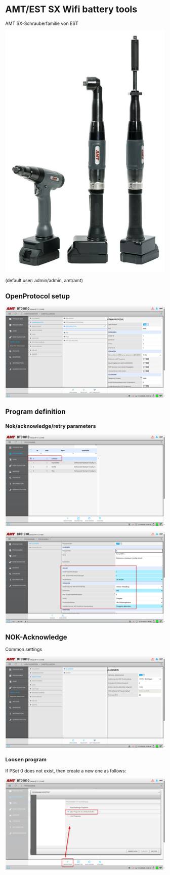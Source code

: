 # AMT/EST SX Wifi battery tools

AMT SX-Schrauberfamilie von EST

![AMT tightening tools](resources/amt-tools.png)

(default user: admin/admin, amt/amt)

## OpenProtocol setup

![alt text](resources/amt-openprotocol.png)

## Program definition

### Nok/acknowledge/retry parameters 

![alt text](resources/amt-programlist.png)

![alt text](resources/amt-programparameters.png)


## NOK-Acknowledge

Common settings

![alt text](resources/amt-global.png)


### Loosen program

If PSet 0 does not exist, then create a new one as follows:

![alt text](resources/amt-loosen.png)

